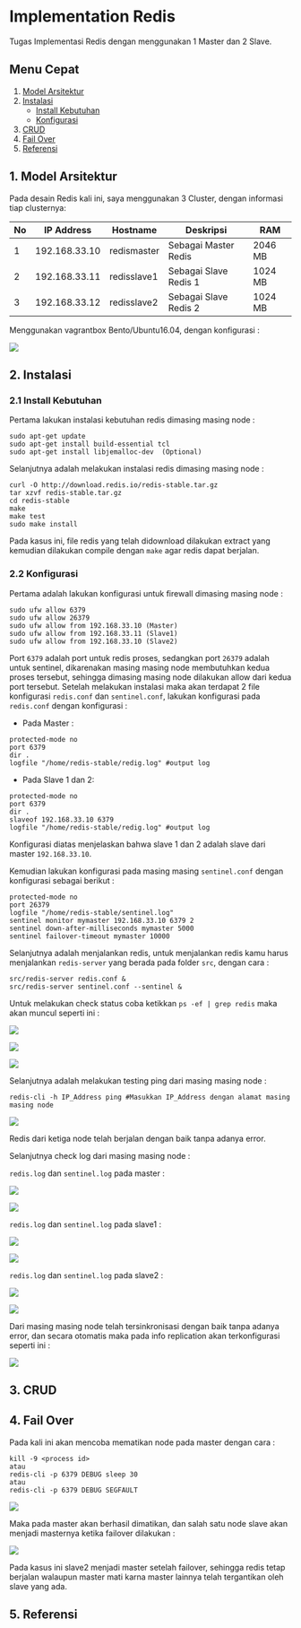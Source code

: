 # Implementation Redis
Tugas Implementasi Redis dengan menggunakan 1 Master dan 2 Slave.

## Menu Cepat
1. [Model Arsitektur](#1-model-arsitektur)
2. [Instalasi](#2-instalasi)
	- [Install Kebutuhan](#21-install-kebutuhan)
	- [Konfigurasi](#22-konfigurasi)
3. [CRUD](#3-crud)
4. [Fail Over](#4-fail-over)
5. [Referensi](#5-referensi)

## 1. Model Arsitektur
Pada desain Redis kali ini, saya menggunakan 3 Cluster, dengan informasi tiap clusternya:

| No | IP Address | Hostname | Deskripsi | RAM |
| --- | --- | --- | --- | --- |
| 1 | 192.168.33.10 | redismaster | Sebagai Master Redis | 2046 MB |
| 2 | 192.168.33.11 | redisslave1 | Sebagai Slave Redis 1 | 1024 MB |
| 3 | 192.168.33.12 | redisslave2 | Sebagai Slave Redis 2 | 1024 MB |

Menggunakan vagrantbox Bento/Ubuntu16.04, dengan konfigurasi :

![](/tugas_5_redis/screenshoot/konfigurasi_vagrant.PNG)

## 2. Instalasi
### 2.1 Install Kebutuhan
Pertama lakukan instalasi kebutuhan redis dimasing masing node :
```
sudo apt-get update 
sudo apt-get install build-essential tcl
sudo apt-get install libjemalloc-dev  (Optional)
```

Selanjutnya adalah melakukan instalasi redis dimasing masing node :
```
curl -O http://download.redis.io/redis-stable.tar.gz
tar xzvf redis-stable.tar.gz
cd redis-stable
make
make test
sudo make install
```

Pada kasus ini, file redis yang telah didownload dilakukan extract yang kemudian dilakukan compile dengan ``make`` agar redis dapat berjalan.

### 2.2 Konfigurasi
Pertama adalah lakukan konfigurasi untuk firewall dimasing masing node :
```
sudo ufw allow 6379
sudo ufw allow 26379
sudo ufw allow from 192.168.33.10 (Master)
sudo ufw allow from 192.168.33.11 (Slave1) 
sudo ufw allow from 192.168.33.10 (Slave2)
```

Port ``6379`` adalah port untuk redis proses, sedangkan port ``26379`` adalah untuk sentinel, dikarenakan masing masing node membutuhkan kedua proses tersebut, sehingga dimasing masing node dilakukan allow dari kedua port tersebut.
Setelah melakukan instalasi maka akan terdapat 2 file konfigurasi ``redis.conf`` dan ``sentinel.conf``, lakukan konfigurasi pada ``redis.conf`` dengan konfigurasi :
- Pada Master :
```
protected-mode no
port 6379
dir .
logfile "/home/redis-stable/redig.log" #output log
```

- Pada Slave 1 dan 2:
```
protected-mode no
port 6379
dir .
slaveof 192.168.33.10 6379
logfile "/home/redis-stable/redig.log" #output log
```
Konfigurasi diatas menjelaskan bahwa slave 1 dan 2 adalah slave dari master ``192.168.33.10``.

Kemudian lakukan konfigurasi pada masing masing ``sentinel.conf`` dengan konfigurasi sebagai berikut :

```
protected-mode no
port 26379
logfile "/home/redis-stable/sentinel.log"
sentinel monitor mymaster 192.168.33.10 6379 2
sentinel down-after-milliseconds mymaster 5000
sentinel failover-timeout mymaster 10000
```

Selanjutnya adalah menjalankan redis, untuk menjalankan redis kamu harus menjalankan ``redis-server`` yang berada pada folder ``src``, dengan cara :

```
src/redis-server redis.conf &
src/redis-server sentinel.conf --sentinel &
```

Untuk melakukan check status coba ketikkan ``ps -ef | grep redis`` maka akan muncul seperti ini :

![](/tugas_5_redis/screenshoot/redis_running_master.PNG)

![](/tugas_5_redis/screenshoot/redis_running_slave1.PNG)

![](/tugas_5_redis/screenshoot/redis_running_slave2.PNG)

Selanjutnya adalah melakukan testing ping dari masing masing node :
```
redis-cli -h IP_Address ping #Masukkan IP_Address dengan alamat masing masing node
```

![](/tugas_5_redis/screenshoot/redis_master_ping.PNG)

Redis dari ketiga node telah berjalan dengan baik tanpa adanya error.

Selanjutnya check log dari masing masing node :

``redis.log`` dan ``sentinel.log`` pada master :

![](/tugas_5_redis/screenshoot/redis_log_master.PNG)

![](/tugas_5_redis/screenshoot/sentinel_log_master.PNG)

``redis.log`` dan ``sentinel.log`` pada slave1 :

![](/tugas_5_redis/screenshoot/redis_log_slave1.PNG)

![](/tugas_5_redis/screenshoot/sentinel_log_slave1.PNG)

``redis.log`` dan ``sentinel.log`` pada slave2 :

![](/tugas_5_redis/screenshoot/redis_log_slave2.PNG)

![](/tugas_5_redis/screenshoot/sentinel_log_slave2.PNG)

Dari masing masing node telah tersinkronisasi dengan baik tanpa adanya error, dan secara otomatis maka pada info replication akan terkonfigurasi seperti ini :

![](/tugas_5_redis/screenshoot/redis_info_replication.PNG)

## 3. CRUD

## 4. Fail Over
Pada kali ini akan mencoba mematikan node pada master dengan cara :
```
kill -9 <process id>
atau
redis-cli -p 6379 DEBUG sleep 30
atau
redis-cli -p 6379 DEBUG SEGFAULT
```

![](/tugas_5_redis/screenshoot/redis_failover_master_off.PNG)

Maka pada master akan berhasil dimatikan, dan salah satu node slave akan menjadi masternya ketika failover dilakukan :

![](/tugas_5_redis/screenshoot/redis_failover_slave.PNG)

Pada kasus ini slave2 menjadi master setelah failover, sehingga redis tetap berjalan walaupun master mati karna master lainnya telah tergantikan oleh slave yang ada.

## 5. Referensi